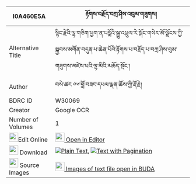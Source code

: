 |I0A460E5A|རྟོགས་བརྗོད་བཀྲ་ཤིས་འབུམ་གཟུགས། 
| --- | --- 
|Alternative Title |སྙིང་རྗེའི་ལྷ་གཅིག་ཕྱག་ན་པདྨོའི་སྒྱུ་འཕྲུལ་རེ་སྐོང་གསེར་མོ་ལྗོངས་ཀྱི་སྐྱབས་མགོན་བདུན་པ་ཆེན་པོའི་རྟོགས་པ་བརྗོད་པ་བཀྲ་ཤིས་བུམ་གཟུགས་མཛེས་པའི་ལྷ་མིའི་མཆོད་སྡོང་།
|Author| བསེ་ཚང ༠༦་བློ་བཟང་དཔལ་ལྡན་ཆོས་ཀྱི་རྡོ་རྗེ།
|BDRC ID | W30069
|Creator | Google OCR
|Number of Volumes| 1
|<img width="25" src="https://img.icons8.com/color/25/000000/edit-property.png">Edit Online| [<img width="25" src="https://avatars.githubusercontent.com/u/45091458?s=200&v=4"> Open in Editor](http://editor.openpecha.org/I0A460E5A)
|<img width="25" src="https://img.icons8.com/fluent/48/000000/download-2.png"/>  Download | [![](https://img.icons8.com/color/20/000000/txt.png)Plain Text](https://github.com/Openpecha/I0A460E5A/releases/download/v1/tokjo_tashi_bum_zuk_plain_I0A460E5A.zip), [![](https://img.icons8.com/color/20/000000/txt.png)Text with Pagination](https://github.com/Openpecha/I0A460E5A/releases/download/v1/tokjo_tashi_bum_zuk_pages_I0A460E5A.zip)
|<img width="25" src="https://img.icons8.com/plasticine/100/000000/pictures-folder.png"/>  Source Images | [<img width="25" src="https://library.bdrc.io/icons/BUDA-small.svg"> Images of text file open in BUDA](https://library.bdrc.io/show/bdr:W30069)